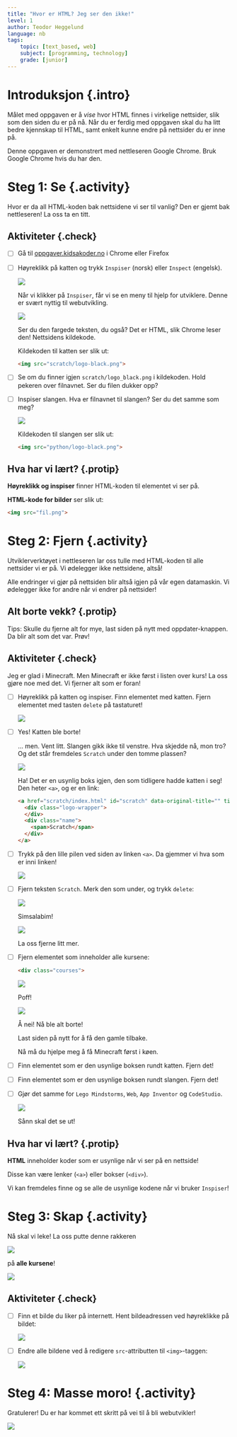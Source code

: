 ```yaml
---
title: "Hvor er HTML? Jeg ser den ikke!"
level: 1
author: Teodor Heggelund
language: nb
tags:
    topic: [text_based, web]
    subject: [programming, technology]
    grade: [junior]
---
```


# Introduksjon {.intro}

Målet med oppgaven er å _vise_ hvor HTML finnes i virkelige nettsider, slik som
den siden du er på nå. Når du er ferdig med oppgaven skal du ha litt bedre
kjennskap til HTML, samt enkelt kunne endre på nettsider du er inne på.

Denne oppgaven er demonstrert med nettleseren Google Chrome. Bruk Google Chrome
hvis du har den.

# Steg 1: Se {.activity}

Hvor er da all HTML-koden bak nettsidene vi ser til vanlig? Den er gjemt bak
nettleseren! La oss ta en titt.

## Aktiviteter {.check}

- [ ] Gå til [oppgaver.kidsakoder.no](http://oppgaver.kidsakoder.no) i Chrome eller
  Firefox
- [ ] Høyreklikk på katten og trykk `Inspiser` (norsk) eller `Inspect` (engelsk).

  ![](inspiser_katten.png)

  Når vi klikker på `Inspiser`, får vi se en meny til hjelp for utviklere. Denne
  er svært nyttig til webutvikling.

  ![](kattens_kildekode.png)

  Ser du den fargede teksten, du også? Det er HTML, slik Chrome leser den!
  Nettsidens kildekode.

  Kildekoden til katten ser slik ut:

  ```html
  <img src="scratch/logo-black.png">
  ```

- [ ] Se om du finner igjen `scratch/logo_black.png` i kildekoden. Hold pekeren over
  filnavnet. Ser du filen dukker opp?

- [ ] Inspiser slangen. Hva er filnavnet til slangen? Ser du det samme som meg?

  ![](slangens_kildekode.png)

  Kildekoden til slangen ser slik ut:

  ```html
  <img src="python/logo-black.png">
  ```

## Hva har vi lært? {.protip}

**Høyreklikk og inspiser** finner HTML-koden til elementet vi ser på.

**HTML-kode for bilder** ser slik ut:
```html
<img src="fil.png">
```

# Steg 2: Fjern {.activity}

Utviklerverktøyet i nettleseren lar oss tulle med HTML-koden til alle nettsider
vi er på. Vi ødelegger ikke nettsidene, altså!

Alle endringer vi gjør på nettsiden blir altså igjen på vår egen datamaskin. Vi
ødelegger ikke for andre når vi endrer på nettsider!

## Alt borte vekk? {.protip}

Tips: Skulle du fjerne alt for mye, last siden på nytt med oppdater-knappen. Da
blir alt som det var. Prøv!

## Aktiviteter {.check}

Jeg er glad i Minecraft. Men Minecraft er ikke først i listen over kurs! La oss
gjøre noe med det. Vi fjerner alt som er foran!

- [ ] Høyreklikk på katten og inspiser. Finn elementet med katten. Fjern elementet
  med tasten `delete` på tastaturet!

  ![](katten_er_borte.png)

- [ ] Yes! Katten ble borte!

  ... men. Vent litt. Slangen gikk ikke til venstre. Hva skjedde nå, mon tro? Og
  det står fremdeles `Scratch` under den tomme plassen?

  ![](kattens_usynlige_boks.png)

  Ha! Det er en usynlig boks igjen, den som tidligere hadde katten i seg! Den
  heter `<a>`, og er en link:

  ```html
  <a href="scratch/index.html" id="scratch" data-original-title="" title="" aria-describedby="popover162945">
    <div class="logo-wrapper">
    </div>
    <div class="name">
      <span>Scratch</span>
    </div>
  </a>
  ```

- [ ] Trykk på den lille pilen ved siden av linken `<a>`. Da gjemmer vi hva som er
  inni linken!

  ![](liten_a.png)

- [ ] Fjern teksten `Scratch`. Merk den som under, og trykk `delete`:

  ![](teksten_scratch.png)

  Simsalabim!

  ![](simsalabim.png)

  La oss fjerne litt mer.

- [ ] Fjern elementet som inneholder alle kursene:
  ```html
  <div class="courses">
  ```

  ![](class_courses.png)

  Poff!

  ![](alt_borte.png)

  Å nei! Nå ble alt borte!

  Last siden på nytt for å få den gamle tilbake.

  Nå må du hjelpe meg å få Minecraft først i køen.

- [ ] Finn elementet som er den usynlige boksen rundt katten. Fjern det!

- [ ] Finn elementet som er den usynlige boksen rundt slangen. Fjern det!

- [ ] Gjør det samme for `Lego Mindstorms`, `Web`, `App Inventor` og `CodeStudio`.

  ![](minecraft_yay.png)

  Sånn skal det se ut!

## Hva har vi lært? {.protip}

**HTML** inneholder koder som er usynlige når vi ser på en nettside!

Disse kan være lenker (`<a>`) eller bokser (`<div>`).

Vi kan fremdeles finne og se alle de usynlige kodene når vi bruker `Inspiser`!

# Steg 3: Skap {.activity}

Nå skal vi leke! La oss putte denne rakkeren

![](schnauzer.jpg)

på **alle kursene**!

![](schnauzere.png)

## Aktiviteter {.check}

- [ ] Finn et bilde du liker på internett. Hent bildeadressen ved høyreklikke på bildet:

  ![](bildeadresse.png)

- [ ] Endre alle bildene ved å redigere `src`-attributten til `<img>`-taggen:

  ![](ny_og_bedre_src.png)

# Steg 4: Masse moro! {.activity}

Gratulerer! Du er har kommet ett skritt på vei til å bli webutvikler!

![](schnauzer_web_developer.jpg)
